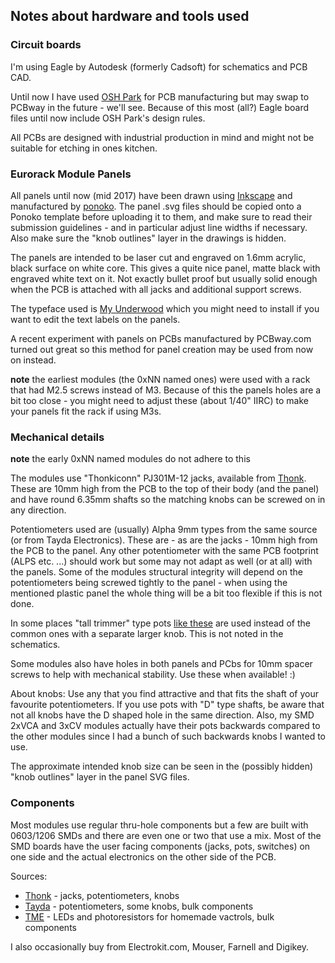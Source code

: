 
## Notes about hardware and tools used 

### Circuit boards

I'm using Eagle by Autodesk (formerly Cadsoft) for schematics and PCB CAD. 

Until now I have used [OSH Park](https://oshpark.com) for PCB manufacturing but may swap to PCBway in the future - we'll see. Because of this most (all?) Eagle board files until now include OSH Park's design rules.

All PCBs are designed with industrial production in mind and might not be suitable for etching in ones kitchen.


### Eurorack Module Panels

All panels until now (mid 2017) have been drawn using [Inkscape](https://inkscape.org/) and manufactured by [ponoko](https://www.ponoko.com). The panel .svg files should be copied onto a Ponoko template before uploading it to them, and make sure to read their submission guidelines - and in particular adjust line widths if necessary. Also make sure the "knob outlines" layer in the drawings is hidden.

The panels are intended to be laser cut and engraved on 1.6mm acrylic, black surface on white core. This gives a quite nice panel, matte black with engraved white text on it. Not exactly bullet proof but usually solid enough when the PCB is attached with all jacks and additional support screws.

The typeface used is [My Underwood](https://www.fontsquirrel.com/fonts/my-underwood) which you might need to install if you want to edit the text labels on the panels. 

A recent experiment with panels on PCBs manufactured by PCBway.com turned out great so this method for panel creation may be used from now on instead. 

**note** the earliest modules (the 0xNN named ones) were used with a rack that had M2.5 screws instead of M3. Because of this the panels holes are a bit too close - you might need to adjust these (about 1/40" IIRC) to make your panels fit the rack if using M3s. 


### Mechanical details

**note** the early 0xNN named modules do not adhere to this

The modules use "Thonkiconn" PJ301M-12 jacks, available from [Thonk](https://www.thonk.co.uk/). These are 10mm high from the PCB to the top of their body (and the panel) and have round 6.35mm shafts so the matching knobs can be screwed on in any direction. 

Potentiometers used are (usually) Alpha 9mm types from the same source (or from Tayda Electronics). These are - as are the jacks - 10mm high from the PCB to the panel. 
Any other potentiometer with the same PCB footprint (ALPS etc. ...) should work but some may not adapt as well (or at all) with the panels. Some of the modules structural integrity will depend on the potentiometers being screwed tightly to the panel - when using the mentioned plastic panel the whole thing will be a bit too flexible if this is not done. 

In some places "tall trimmer" type pots [like these](https://www.thonk.co.uk/shop/ttpots/) are used instead of the common ones with a separate larger knob. This is not noted in the schematics. 

Some modules also have holes in both panels and PCbs for 10mm spacer screws to help with mechanical stability. Use these when available! :)

About knobs: Use any that you find attractive and that fits the shaft of your favourite potentiometers. 
If you use pots with "D" type shafts, be aware that not all knobs have the D shaped hole in the same direction. Also, my SMD 2xVCA and 3xCV modules actually have their pots backwards compared to the other modules since I had a bunch of such backwards knobs I wanted to use. 

The approximate intended knob size can be seen in the (possibly hidden) "knob outlines" layer in the panel SVG files. 

### Components

Most modules use regular thru-hole components but a few are built with 0603/1206 SMDs and there are even one or two that use a mix. 
Most of the SMD boards have the user facing components (jacks, pots, switches) on one side and the actual electronics on the other side of the PCB. 

Sources: 
- [Thonk](https://www.thonk.co.uk/) - jacks, potentiometers, knobs
- [Tayda](http://www.taydaelectronics.com/) - potentiometers, some knobs, bulk components
- [TME](http://www.tme.eu/en/) - LEDs and photoresistors for homemade vactrols, bulk components

I also occasionally buy from Electrokit.com, Mouser, Farnell and Digikey. 









